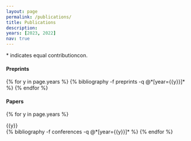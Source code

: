 ```yaml
---
layout: page
permalink: /publications/
title: Publications
description: 
years: [2023, 2022]
nav: true
---
```

\* indicates equal contributioncon.

#### Preprints

<div class="publications">
{% for y in page.years %}
  {% bibliography -f preprints -q @*[year={{y}}]* %}
{% endfor %}
</div>

#### Papers

<div class="publications">

{% for y in page.years %}

<div>{{y}}</div>
  {% bibliography -f conferences -q @*[year={{y}}]* %}
{% endfor %}

</div>
